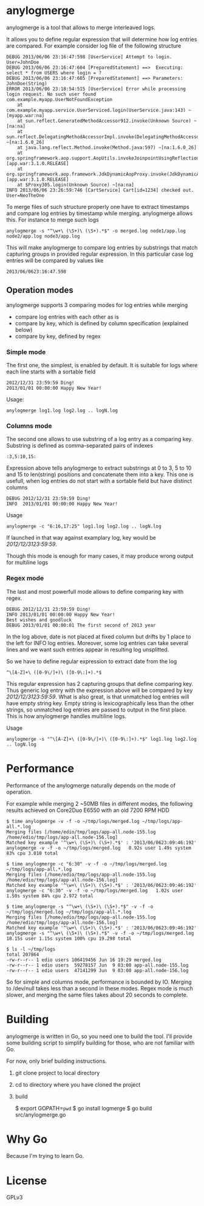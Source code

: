 # anylogmerge

anylogmerge is a tool that allows to merge interleaved logs.

It allows you to define regular expression that will determine how log entries are compared. For example consider log file of the following structure

    DEBUG 2013/06/06 23:16:47:598 [UserService] Attempt to login. User=JohnDoe
    DEBUG 2013/06/06 23:16:47:604 [PreparedStatement] ==>  Executing: select * from USERS where login = ?
    DEBUG 2013/06/06 23:16:47:605 [PreparedStatement] ==> Parameters: JohnDoe(String) 
    ERROR 2013/06/06 23:18:54:515 [UserService] Error while processing login request. No such user found
    com.example.myapp.UserNotFoundException 
        at com.example.myapp.service.UserServiced.login(UserService.java:143) ~[myapp.war:na]
        at sun.reflect.GeneratedMethodAccessor912.invoke(Unknown Source) ~[na:na]
        at sun.reflect.DelegatingMethodAccessorImpl.invoke(DelegatingMethodAccessorImpl.java:25) ~[na:1.6.0_26]
        at java.lang.reflect.Method.invoke(Method.java:597) ~[na:1.6.0_26]
        at org.springframework.aop.support.AopUtils.invokeJoinpointUsingReflection(AopUtils.java:318) [app.war:3.1.0.RELEASE]
        at org.springframework.aop.framework.JdkDynamicAopProxy.invoke(JdkDynamicAopProxy.java:196) [app.war:3.1.0.RELEASE]
        at $Proxy305.login(Unknown Source) ~[na:na]
    INFO 2013/06/06 23:26:59:746 [CartService] Cart[id=1234] checked out. User=NeoTheOne

To merge files of such structure properly one have to extract timestamps and compare log entries by timestamp while merging. anylogmerge allows this. For instance to merge such logs

    anylogmerge -s "^\w+\ (\S+)\ (\S+).*$" -o merged.log node1/app.log node2/app.log node3/app.log

This will make anylogmerge to compare log entries by substrings that match capturing groups in provided regular expression. In this particular case log entries will be compared by values like

    2013/06/0623:16:47.598

## Operation modes

anylogmerge supports 3 comparing modes for log entries while merging

* compare log entries with each other as is
* compare by key, which is defined by column specification (explained below)
* compare by key, defined by regex

### Simple mode

The first one, the simplest, is enabled by default. It is suitable for logs where each line starts with a sortable field 

    2012/12/31 23:59:59 Ding!
    2013/01/01 00:00:00 Happy New Year!

Usage:

    anylogmerge log1.log log2.log .. logN.log

### Columns mode

The second one allows to use substring of a log entry as a comparing key. Substring is defined as comma-separated pairs of indexes

    :3,5:10,15:

Expression above tells anylogmerge to extract substrings at 0 to 3, 5 to 10 and 15 to len(string) positions and concatenate them into a key.
This one is usefull, when log entries do not start with a sortable field but have distinct columns

    DEBUG 2012/12/31 23:59:59 Ding!
    INFO  2013/01/01 00:00:00 Happy New Year!

Usage

    anylogmerge -c "6:16,17:25" log1.log log2.log .. logN.log

If launched in that way against examplary log, key would be *2012/12/3123:59:59*.

Though this mode is enough for many cases, it may produce wrong output for multiline logs

### Regex mode

The last and most powerfull mode allows to define comparing key with regex.

    DEBUG 2012/12/31 23:59:59 Ding!
    INFO 2013/01/01 00:00:00 Happy New Year!
    Best wishes and goodluck
    DEBUG 2013/01/01 00:00:01 The first second of 2013 year

In the log above, date is not placed at fixed column but drifts by 1 place to the left for INFO log entries.
Moreover, some log entries can take several lines and we want such entries appear in resulting log unsplitted.

So we have to define regular expression to extract date from the log

    ^\[A-Z]+\ ([0-9\/]+)\ ([0-9\:]+).*$

This regular expression has 2 capturing groups that define comparing key. Thus generic log entry with the expression above will be compared by key *2012/12/3123:59:59*.
What is also great, is that unmatched log entries will have empty string key. Empty string is lexicographically less than the other strings, so unmatched log entries are passed to output in the first place.
This is how anylogmerge handles multiline logs.

Usage

    anylogmerge -s "^\[A-Z]+\ ([0-9\/]+)\ ([0-9\:]+).*$" log1.log log2.log .. logN.log

# Performance

Performance of the anylogmerge naturally depends on the mode of operation.

For example while merging 2 ~50MB files in different modes, the following results achieved on Core2Duo E6550 with an old 7200 RPM HDD

    $ time anylogmerge -v -f -o ~/tmp/logs/merged.log ~/tmp/logs/app-all.*.log                         
    Merging files [/home/edio/tmp/logs/app-all.node-155.log /home/edio/tmp/logs/app-all.node-156.log]
    Matched key example '^\w+\ (\S+)\ (\S+).*$' : '2013/06/0623:09:46:192'
    anylogmerge -v -f -o ~/tmp/logs/merged.log   0.92s user 1.49s system 83% cpu 3.010 total

    $ time anylogmerge -c "6:30" -v -f -o ~/tmp/logs/merged.log ~/tmp/logs/app-all.*.log                         
    Merging files [/home/edio/tmp/logs/app-all.node-155.log /home/edio/tmp/logs/app-all.node-156.log]
    Matched key example '^\w+\ (\S+)\ (\S+).*$' : '2013/06/0623:09:46:192'
    anylogmerge -c "6:30" -v -f -o ~/tmp/logs/merged.log   1.02s user 1.50s system 84% cpu 2.972 total

    $ time anylogmerge -s "^\w+\ (\S+)\ (\S+).*$" -v -f -o ~/tmp/logs/merged.log ~/tmp/logs/app-all.*.log                         
    Merging files [/home/edio/tmp/logs/app-all.node-155.log /home/edio/tmp/logs/app-all.node-156.log]
    Matched key example '^\w+\ (\S+)\ (\S+).*$' : '2013/06/0623:09:46:192'
    anylogmerge -s "^\w+\ (\S+)\ (\S+).*$" -v -f -o ~/tmp/logs/merged.log   18.15s user 1.15s system 100% cpu 19.298 total

    $ ls -l ~/tmp/logs
    total 207864
    -rw-r--r-- 1 edio users 106419456 Jun 16 19:29 merged.log
    -rw-r--r-- 1 edio users  59278157 Jun  9 03:00 app-all.node-155.log
    -rw-r--r-- 1 edio users  47141299 Jun  9 03:00 app-all.node-156.log

So for simple and columns mode, performance is bounded by IO. Merging to /dev/null takes less than a second in these modes.
Regex mode is much slower, and merging the same files takes about 20 seconds to complete.

# Building

anylogmerge is written in Go, so you need one to build the tool.
I'll provide some building script to simplify building for those, who are not familiar with Go.

For now, only brief building instructions.

1. git clone project to local directory
2. cd to directory where you have cloned the project
3. build

    $ export GOPATH=`pwd`
    $ go install logmerge
    $ go build src/anylogmerge.go

# Why Go

Because I'm trying to learn Go.

# License

GPLv3

